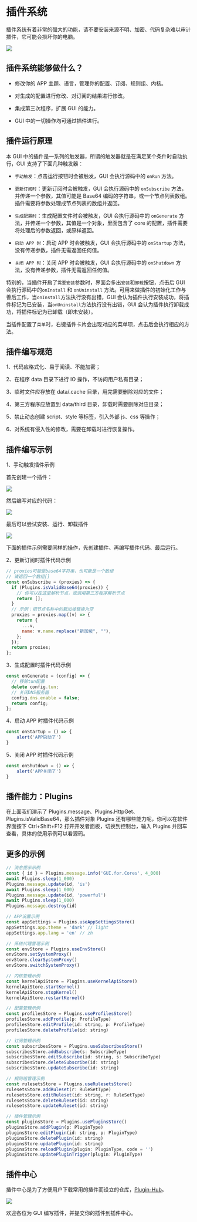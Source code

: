 # 插件系统

插件系统有着非常的强大的功能，请不要安装来源不明、加密、代码复杂难以审计插件，它可能会损坏你的电脑。

![](/gfc/resources/101_plugins.png)

## 插件系统能够做什么？

- 修改你的 APP 主题、语言，管理你的配置、订阅、规则组、内核。

- 对生成的配置进行修改、对订阅的结果进行修改。

- 集成第三次程序，扩展 GUI 的能力。

- GUI 中的一切操作均可通过插件进行。

## 插件运行原理

本 GUI 中的插件是一系列的触发器，所谓的触发器就是在满足某个条件时自动执行，GUI 支持了下面几种触发器：

- `手动触发`：点击运行按钮时会被触发，GUI 会执行源码中的 `onRun` 方法。

- `更新订阅时`：更新订阅时会被触发，GUI 会执行源码中的 `onSubscribe` 方法，并传递一个参数，其值可能是 Base64 编码的字符串，或一个节点列表数组。插件需要将参数处理成节点列表的数组并返回。

- `生成配置时`：生成配置文件时会被触发，GUI 会执行源码中的 `onGenerate` 方法，并传递一个参数，其值是一个对象，里面包含了 core 的配置，插件需要将处理后的参数返回，或原样返回。

- `启动 APP 时`：启动 APP 时会被触发，GUI 会执行源码中的 `onStartup` 方法，没有传递参数，插件无需返回任何值。

- `关闭 APP 时`：关闭 APP 时会被触发，GUI 会执行源码中的 `onShutdown` 方法，没有传递参数，插件无需返回任何值。

特别的，当插件开启了`需要安装`参数时，界面会多出`安装`和`卸载`按钮，点击后 GUI 会执行源码中的`onInstall` 和 `onUninstall` 方法。可用来做插件的初始化工作与善后工作，当`onInstall`方法执行没有出错，GUI 会认为插件执行安装成功，将插件标记为已安装，当`onUninstall`方法执行没有出错，GUI 会认为插件执行卸载成功，将插件标记为已卸载（即未安装）。

当插件配置了`菜单`时，右键插件卡片会出现对应的菜单项，点击后会执行相应的方法。

## 插件编写规范

1、代码应格式化、易于阅读、不能加密；

2、在程序 data 目录下进行 IO 操作，不访问用户私有目录；

3、临时文件应存放在 data/.cache 目录，用完需要删除对应的文件；

4、第三方程序应放置到 data/third 目录，卸载时需要删除对应目录；

5、禁止动态创建 script、style 等标签，引入外部 js、css 等操作；

6、对系统有侵入性的修改，需要在卸载时进行恢复操作。

## 插件编写示例

1、手动触发插件示例

首先创建一个插件：

![](/gfc/resources/102_plugin_example.png)

然后编写对应的代码：

![](/gfc/resources/103_plugin_example.png)

最后可以尝试安装、运行、卸载插件

![](/gfc/resources/104_plugin_example.png)

下面的插件示例需要同样的操作，先创建插件、再编写插件代码、最后运行。

2、更新订阅时插件代码示例

```javascript
// proxies可能是base64字符串，也可能是一个数组
// 请返回一个数组[]
const onSubscribe = (proxies) => {
  if (Plugins.isValidBase64(proxies)) {
    // 你可以在这里解析节点，或调用第三方程序解析节点
    return [];
  }
  // 示例：把节点名称中的新加坡替换为空
  proxies = proxies.map((v) => {
    return {
      ...v,
      name: v.name.replace("新加坡", ""),
    };
  });
  return proxies;
};
```

3、生成配置时插件代码示例

```javascript
const onGenerate = (config) => {
  // 移除tun配置
  delete config.tun;
  // 关闭DNS服务器
  config.dns.enable = false;
  return config;
};
```

4、启动 APP 时插件代码示例

```javaScript
const onStartup = () => {
    alert('APP启动了')
}
```

5、关闭 APP 时插件代码示例

```javaScript
const onShutdown = () => {
    alert('APP关闭了')
}
```

## 插件能力：Plugins

在上面我们演示了 Plugins.message、Plugins.HttpGet、Plugins.isValidBase64，那么插件对象 Plugins 还有哪些能力呢，你可以在软件界面按下 Ctrl+Shift+F12 打开开发者面板，切换到控制台，输入 Plugins 并回车查看，具体的使用示例可以看源码。

## 更多的示例

```javascript
// 消息提示示例
const { id } = Plugins.message.info('GUI.for.Cores', 4_000)
await Plugins.sleep(1_000)
Plugins.message.update(id, 'is')
await Plugins.sleep(1_000)
Plugins.message.update(id, 'powerful')
await Plugins.sleep(1_000)
Plugins.message.destroy(id)

// APP设置示例
const appSettings = Plugins.useAppSettingsStore()
appSettings.app.theme = 'dark' // light
appSettings.app.lang = 'en' // zh

// 系统代理管理示例
const envStore = Plugins.useEnvStore()
envStore.setSystemProxy()
envStore.clearSystemProxy()
envStore.switchSystemProxy()

// 内核管理示例
const kernelApiStore = Plugins.useKernelApiStore()
kernelApiStore.startKernel()
kernelApiStore.stopKernel()
kernelApiStore.restartKernel()

// 配置管理示例
const profilesStore = Plugins.useProfilesStore()
profilesStore.addProfile(p: ProfileType)
profilesStore.editProfile(id: string, p: ProfileType)
profilesStore.deleteProfile(id: string)

// 订阅管理示例
const subscribesStore = Plugins.useSubscribesStore()
subscribesStore.addSubscribe(s: SubscribeType)
subscribesStore.editSubscribe(id: string, s: SubscribeType)
subscribesStore.deleteSubscribe(id: string)
subscribesStore.updateSubscribe(id: string)

// 规则组管理示例
const rulesetsStore = Plugins.useRulesetsStore()
rulesetsStore.addRuleset(r: RuleSetType)
rulesetsStore.editRuleset(id: string, r: RuleSetType)
rulesetsStore.deleteRuleset(id: string)
rulesetsStore.updateRuleset(id: string)

// 插件管理示例
const pluginsStore = Plugins.usePluginsStore()
pluginsStore.addPlugin(p: PluginType)
pluginsStore.editPlugin(id: string, p: PluginType)
pluginsStore.deletePlugin(id: string)
pluginsStore.updatePlugin(id: string)
pluginsStore.reloadPlugin(plugin: PluginType, code = '')
pluginsStore.updatePluginTrigger(plugin: PluginType)
```

## 插件中心

插件中心是为了方便用户下载常用的插件而设立的仓库，[Plugin-Hub](https://github.com/GUI-for-Cores/Plugin-Hub)。

![](/gfc/resources/105_plugin_hub.png)

欢迎各位为 GUI 编写插件，并提交你的插件到插件中心。
